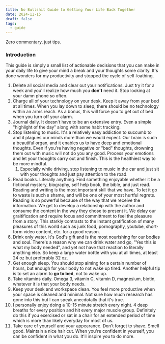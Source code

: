 ```yaml
---
title: No Bullshit Guide to Getting Your Life Back Together
date: 2024-11-15
draft: false
tags:
  - guide
---
```

Zero commentary, just tips.
### Introduction
This guide is simply a small list of actionable decisions that you can make in your daily life to give your mind a break and your thoughts some clarity. It's done wonders for my productivity and stopped the cycle of self-loathing.

1. Delete all social media and clear out your notifications. Just try it for a week and you'll realize how much you **don't** need it. Stop looking at your damn phone so often.
2. Charge all of your technology on your desk. Keep it away from your bed at all times. When you lay down to sleep, there should be no technology within an arms reach. As a bonus, this will force you to get out of bed when you turn off your alarm.
3. Journal daily. It doesn't have to be an extensive entry. Even a simple "highlight of the day" along with some habit tracking.
4. Stop listening to music. It's a relatively easy addiction to succumb to and it plagues our minds more than we would expect. Our brain is such a beautiful organ, and it enables us to have deep and emotional thoughts. Even if you're having negative or "bad" thoughts, drowning them out with music will not do you any good. Process your emotions and let your thoughts carry out and finish. This is the healthiest way to be more mindful.
	1. Especially while driving, stop listening to music in the car and just sit with your thoughts and just pay attention to the road.
5. Read books. Literally anything. Find something enjoyable whether it be a fictional mystery, biography, self help book, the bible, and just read. Reading and writing is the most important skill that we have. To let it go to waste is such a shame, and will be one of your most hurtful regrets. Reading is so powerful because of the way that we receive the information. We get to develop a relationship with the author and consume the content in the way they chose to present it. We delay our graitification and require focus and committment to feel the pleasure from a story. This starkly contrasts to the instant gratification of many pleasures of this world such as junk food, pornography, youtube, short-form video content, etc. for a good reason.
6. Drink only water. It's God's gift and is the most nourishing for our bodies and soul. There's a reason why we can drink water and go, "Yes this is what my body needed", and yet not have that reaction to literally anything else. So keep a large water bottle with you at all times, at least 24 oz but preferably 32 oz. 
7. Get enough sleep. You should stop aiming for a certain number of hours, but enough for your body to not wake up tired. Another helpful tip is to set an alarm to **go to bed**, not to wake up.
8. Take vitamins daily. Omega 3, vitamin C, vitamin D, magnesium, biotin, whatever it is that your body needs.
9. Keep your desk and workspace clean. You feel more productive when your space is cleaned and minimal. Not sure how much research has gone into this but I can speak anecdotally that it's true.
10. I personally enjoy doing a 10-15 minute stretch every night. 4 deep breaths for every position and hit every major muscle group. Definitely do this if you exercised or sat in a chair for an extended period of time which is more than likely everyday for most of us.
11. Take care of yourself and your appearance. Don't forget to shave. Smell good. Maintain a nice hair cut. When you're confident in yourself, you can be confident in what you do. It'll inspire you to do more.